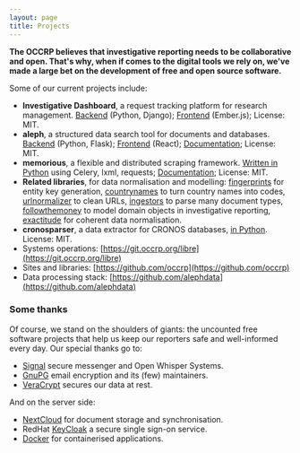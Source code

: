 ```yaml
---
layout: page
title: Projects
---
```


**The OCCRP believes that investigative reporting needs to be collaborative and open.
That's why, when if comes to the digital tools we rely on, we've made a large bet
on the development of free and open source software.**

Some of our current projects include:

* **Investigative Dashboard**, a request tracking platform for research management.
  [Backend](https://github.com/occrp/id-backend) (Python, Django);
  [Frontend](https://github.com/occrp/id-frontend) (Ember.js); License: MIT.
* **aleph**, a structured data search tool for documents and databases.
  [Backend](https://github.com/alephdata/aleph) (Python, Flask);
  [Frontend](https://github.com/alephdata/aleph-ui) (React); 
  [Documentation](https://aleph.readthedocs.io/en/latest/);
  License: MIT.
* **memorious**, a flexible and distributed scraping framework.
  [Written in Python](https://github.com/alephdata/memorious) using Celery, lxml,
  requests; [Documentation](https://memorious.readthedocs.io/en/latest/); License: MIT.
* **Related libraries**, for data normalisation and modelling:
  [fingerprints](https://github.com/alephdata/fingerprints) for entity key generation,
  [countrynames](https://github.com/alephdata/countrynames) to turn country names into
  codes,
  [urlnormalizer](https://github.com/alephdata/urlnormalizer) to clean URLs,
  [ingestors](https://github.com/alephdata/ingestors) to parse many document types,
  [followthemoney](https://github.com/alephdata/followthemoney) to model domain objects
  in investigative reporting,
  [exactitude](https://github.com/alephdata/exactitude) for coherent data normalisation.
* **cronosparser**, a data extractor for CRONOS databases,
  [in Python](https://github.com/occrp/cronosparser). License: MIT.
* Systems operations: [https://git.occrp.org/libre](https://git.occrp.org/libre)
* Sites and libraries: [https://github.com/occrp](https://github.com/occrp)
* Data processing stack: [https://github.com/alephdata](https://github.com/alephdata)


### Some thanks

Of course, we stand on the shoulders of giants: the uncounted free software projects
that help us keep our reporters safe and well-informed every day. Our special thanks
go to:

* [Signal](https://signal.org/) secure messenger and Open Whisper Systems.
* [GnuPG](https://gnupg.org/) email encryption and its (few) maintainers.
* [VeraCrypt](https://veracrypt.codeplex.com/) secures our data at rest.

And on the server side:

* [NextCloud](https://nextcloud.com/) for document storage and synchronisation.
* RedHat [KeyCloak](http://www.keycloak.org/) a secure single sign-on service.
* [Docker](https://www.docker.com/) for containerised applications.